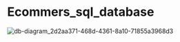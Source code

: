 # Ecommers_sql_database

![db-diagram_2d2aa371-468d-4361-8a10-71855a3968d3](https://github.com/Berdikulov-571/Ecommers_sql_database/assets/125897994/1ca53f3c-6752-4b34-bcf9-dde4dfbe5703)
